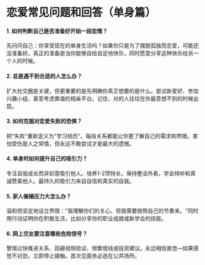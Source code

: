 # 恋爱常见问题和回答（单身篇）

#### 1. 如何判断自己是否准备好开始一段恋情？

先问问自己：你享受现在的单身生活吗？如果你只是为了摆脱孤独而恋爱，可能还没准备好。真正的准备是当你能够自给自足地快乐，同时愿意分享这种快乐给另一个人的时候。

#### 2. 总是遇不到合适的人怎么办？

扩大社交圈是关键，但更重要的是先明确你真正想要的是什么。尝试新爱好、参加兴趣小组，甚至考虑靠谱的相亲平台。记住，对的人往往在你最意想不到的时候出现。

#### 3. 如何克服对恋爱失败的恐惧？

把"失败"重新定义为"学习经历"。每段关系都能让你更了解自己的需求和界限。害怕受伤是人之常情，但永远不敢尝试才是最大的遗憾。

#### 4. 单身时如何提升自己的吸引力？

专注自我成长而非刻意吸引他人。培养1-2项特长，保持整洁外表，学会倾听和真诚赞美他人。最持久的吸引力来自自信和真实的自我。

#### 5. 家人催婚压力大怎么办？

温和但坚定地设立界限："我理解你们的关心，但我需要按照自己的节奏来。"同时用行动证明你在积极生活，比如分享你的职业成就或新学会的技能。

#### 6. 网上交友要注意哪些危险信号？

警惕过快推进关系、回避视频验证、频繁借钱或投资建议。永远相信直觉—如果感觉不对劲，立即停止接触。首次见面务必选在公共场所。